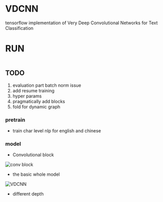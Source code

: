 # VDCNN
tensorflow implementation of Very Deep Convolutional Networks
for Text Classification

# RUN
```bash

```

## TODO

1. evaluation part batch norm issue 
2. add resume training
3. hyper params
4. pragmatically add blocks
3. fold for dynamic graph

### pretrain
- train char level nlp for english and chinese 

### model
- Convolutional block

![conv block](https://ai2-s2-public.s3.amazonaws.com/figures/2016-11-08/84ca430856a92000e90cd728445ca2241c10ddc3/3-Figure2-1.png)

- the basic whole model

![VDCNN](https://ai2-s2-public.s3.amazonaws.com/figures/2016-11-08/84ca430856a92000e90cd728445ca2241c10ddc3/2-Figure1-1.png)

- different depth
